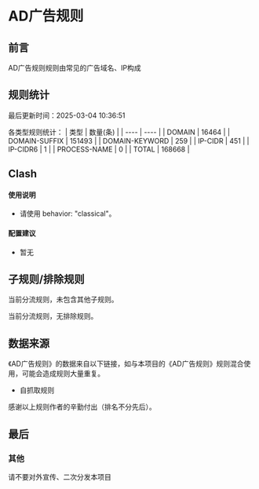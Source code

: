 # AD广告规则

## 前言

AD广告规则规则由常见的广告域名、IP构成

## 规则统计

最后更新时间：2025-03-04 10:36:51

各类型规则统计：
| 类型 | 数量(条)  | 
| ---- | ----  |
| DOMAIN | 16464  | 
| DOMAIN-SUFFIX | 151493  | 
| DOMAIN-KEYWORD | 259  | 
| IP-CIDR | 451  | 
| IP-CIDR6 | 1  | 
| PROCESS-NAME | 0 |
| TOTAL | 168668  | 


## Clash 

#### 使用说明
- 请使用 behavior: "classical"。

#### 配置建议
- 暂无

## 子规则/排除规则


当前分流规则，未包含其他子规则。

当前分流规则，无排除规则。

## 数据来源

《AD广告规则》的数据来自以下链接，如与本项目的《AD广告规则》规则混合使用，可能会造成规则大量重复。
- 自抓取规则

感谢以上规则作者的辛勤付出（排名不分先后）。

## 最后

### 其他

请不要对外宣传、二次分发本项目